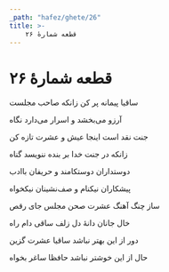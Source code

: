 ```yaml
---
_path: "hafez/ghete/26"
title: >-
    قطعه شمارهٔ ۲۶
---
```

# قطعه شمارهٔ ۲۶

<div class="b" id="bn1"><div class="m1"><p>ساقیا پیمانه پر کن زانکه صاحب مجلست</p></div>
<div class="m2"><p>آرزو می‌بخشد و اسرار می‌دارد نگاه</p></div></div>
<div class="b" id="bn2"><div class="m1"><p>جنت نقد است اینجا عیش و عشرت تازه کن</p></div>
<div class="m2"><p>زانکه در جنت خدا بر بنده ننویسد گناه</p></div></div>
<div class="b" id="bn3"><div class="m1"><p>دوستداران دوستکامند و حریفان باادب</p></div>
<div class="m2"><p>پیشکاران نیکنام و صف‌نشینان نیکخواه</p></div></div>
<div class="b" id="bn4"><div class="m1"><p>ساز چنگ آهنگ عشرت صحن مجلس جای رقص</p></div>
<div class="m2"><p>خال جانان دانهٔ دل زلف ساقی دام راه</p></div></div>
<div class="b" id="bn5"><div class="m1"><p>دور از این بهتر نباشد ساقیا عشرت گزین</p></div>
<div class="m2"><p>حال از این خوشتر نباشد حافظا ساغر بخواه</p></div></div>
